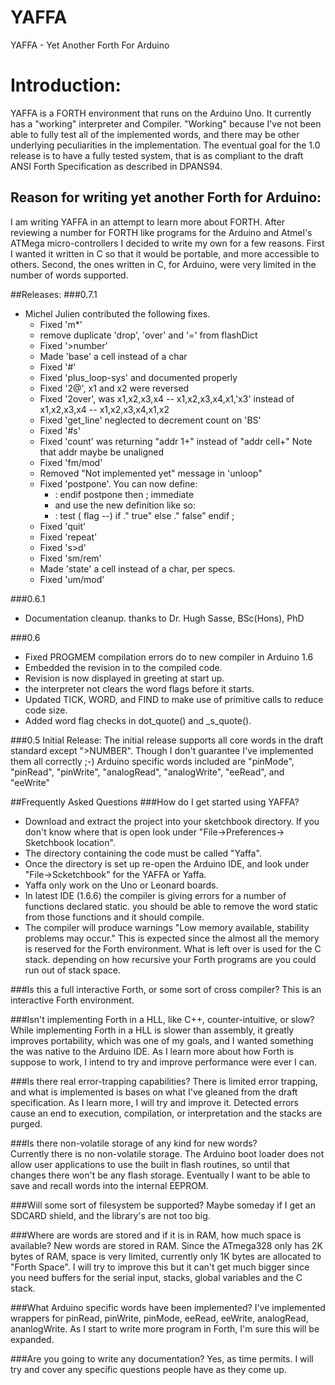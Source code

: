 YAFFA
=====

YAFFA - Yet Another Forth For Arduino

# Introduction:
YAFFA is a FORTH environment that runs on the Arduino Uno. It currently has a "working" interpreter and Compiler. "Working" because I've not been able to fully test all of the implemented words, and there may be other underlying peculiarities in the implementation. The eventual goal for the 1.0 release is to have a fully tested system, that is as compliant to the draft ANSI Forth Specification as described in DPANS94.

## Reason for writing yet another Forth for Arduino:
I am writing YAFFA in an attempt to learn more about FORTH. After reviewing a number for FORTH like programs for the Arduino and Atmel's ATMega micro-controllers I decided to write my own for a few reasons. First I wanted it written in C so that it would be portable, and more accessible to others. Second, the ones written in C, for Arduino, were very limited in the number of words supported.

##Releases:
###0.7.1
- Michel Julien contributed the following fixes. 
  - Fixed 'm*'
  - remove duplicate 'drop', 'over' and '=' from flashDict
  - Fixed '>number'
  - Made 'base' a cell instead of a char
  - Fixed '#'
  - Fixed 'plus_loop-sys' and documented properly
  - Fixed '2@', x1 and x2 were reversed
  - Fixed '2over', was x1,x2,x3,x4 -- x1,x2,x3,x4,x1,'x3'
    instead of x1,x2,x3,x4 -- x1,x2,x3,x4,x1,x2
  - Fixed 'get_line' neglected to decrement count on 'BS'
  - Fixed '#s'
  - Fixed 'count' was returning "addr 1+" instead of "addr cell+"
    Note that addr maybe be unaligned
  - Fixed 'fm/mod'
  - Removed "Not implemented yet" message in 'unloop"
  - Fixed 'postpone'. You can now define:
    - : endif postpone then ; immediate
    - and use the new definition like so:
    - : test ( flag --) if ." true" else ." false" endif ;
  - Fixed 'quit'
  - Fixed 'repeat'
  - Fixed 's>d'
  - Fixed 'sm/rem'
  - Made 'state' a cell instead of a char, per specs.
  - Fixed 'um/mod'
  
###0.6.1
- Documentation cleanup. thanks to Dr. Hugh Sasse, BSc(Hons), PhD

###0.6
- Fixed PROGMEM compilation errors do to new compiler in Arduino 1.6
- Embedded the revision in to the compiled code.
- Revision is now displayed in greeting at start up.
- the interpreter not clears the word flags before it starts.
- Updated TICK, WORD, and FIND to make use of primitive calls to reduce code size.
- Added word flag checks in dot_quote() and _s_quote().

###0.5 Initial Release:
The initial release supports all core words in the draft standard except ">NUMBER". Though I don't guarantee I've implemented them all correctly ;-) Arduino specific words included are "pinMode", "pinRead", "pinWrite", "analogRead", "analogWrite", "eeRead", and "eeWrite"

##Frequently Asked Questions
###How do I get started using YAFFA?
- Download and extract the project into your sketchbook directory. If you don't know where that is open look under    "File->Preferences-> Sketchbook location". 
- The directory containing the code must be called  "Yaffa". 
- Once the directory is set up re-open the Arduino IDE, and look under "File->Scketchbook" for the YAFFA or Yaffa.
- Yaffa only work on the Uno or Leonard boards.
- In latest IDE (1.6.6) the compiler is giving errors for a number of functions declared static. you should be able to remove the word static from those functions and it should compile.
- The compiler will produce warnings "Low memory available, stability problems may occur." This is expected since the almost all the memory is reserved for the Forth environment. What is left over is used for the C stack. depending on how recursive your Forth programs are you could run out of stack space.
 
###Is this a full interactive Forth, or some sort of cross compiler?
This is an interactive Forth environment.

###Isn't implementing Forth in a HLL, like C++, counter-intuitive, or slow?
While implementing Forth in a HLL is slower than assembly, it greatly improves portability, which was one of my goals, and I wanted something the was native to the Arduino IDE. As I learn more about how Forth is suppose to work, I intend to try and improve performance were ever I can. 

###Is there real error-trapping capabilities?
There is limited error trapping, and what is implemented is bases on what I've gleaned from the draft specification. As I learn more, I will try and improve it. Detected errors cause an end to execution, compilation, or interpretation and the stacks are purged.

###Is there non-volatile storage of any kind for new words?  
Currently there is no non-volatile storage. The Arduino boot loader does not allow user applications to use the built in flash routines, so until that changes there won't be any flash storage. Eventually I want to be able to save and recall words into the internal EEPROM.

###Will some sort of filesystem be supported?
Maybe someday if I get an SDCARD shield, and the library's are not too big.

###Where are words are stored and if it is in RAM, how much space is available?
New words are stored in RAM. Since the ATmega328 only has 2K bytes of RAM, space is very limited, currently only 1K bytes are allocated to "Forth Space". I will try to improve this but it can't get much bigger since you need buffers for the serial input, stacks, global variables and the C stack.

###What Arduino specific words have been implemented?
I've implemented wrappers for pinRead, pinWrite, pinMode, eeRead, eeWrite, analogRead, ananlogWrite. As I start to write more program in Forth, I'm sure this will be expanded.

###Are you going to write any documentation?
Yes, as time permits. I will try and cover any specific questions people have as they come up.
